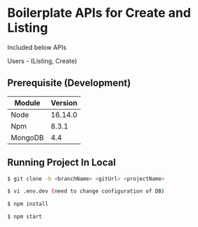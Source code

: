# Boilerplate APIs for Create and Listing


Included below APIs

Users - (Listing, Create)


## Prerequisite (Development)

| Module | Version |
| --- | --- |
| Node | 16.14.0 |
| Npm | 8.3.1|
| MongoDB | 4.4 |


## Running Project In Local
``` bash
$ git clone -b <branchName> <gitUrl> <projectName>

$ vi .env.dev (need to change configuration of DB)

$ npm install

$ npm start

```





